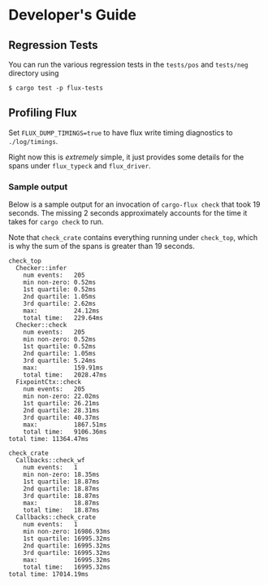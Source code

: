 # Developer's Guide

## Regression Tests

You can run the various regression tests in the `tests/pos` and `tests/neg` directory using

```console
$ cargo test -p flux-tests
```

## Profiling Flux

Set `FLUX_DUMP_TIMINGS=true` to have flux write timing diagnostics to `./log/timings`.

Right now this is _extremely_ simple, it just provides some details for the spans under `flux_typeck` and `flux_driver`.

### Sample output

Below is a sample output for an invocation of `cargo-flux check` that took 19 seconds. The missing 2 seconds approximately accounts for the time it takes for `cargo check` to run.

Note that `check_crate` contains everything running under `check_top`, which is why the sum of the spans is greater than 19 seconds.

```text
check_top
  Checker::infer
    num events:   205
    min non-zero: 0.52ms
    1st quartile: 0.52ms
    2nd quartile: 1.05ms
    3rd quartile: 2.62ms
    max:          24.12ms
    total time:   229.64ms
  Checker::check
    num events:   205
    min non-zero: 0.52ms
    1st quartile: 0.52ms
    2nd quartile: 1.05ms
    3rd quartile: 5.24ms
    max:          159.91ms
    total time:   2028.47ms
  FixpointCtx::check
    num events:   205
    min non-zero: 22.02ms
    1st quartile: 26.21ms
    2nd quartile: 28.31ms
    3rd quartile: 40.37ms
    max:          1867.51ms
    total time:   9106.36ms
total time: 11364.47ms

check_crate
  Callbacks::check_wf
    num events:   1
    min non-zero: 18.35ms
    1st quartile: 18.87ms
    2nd quartile: 18.87ms
    3rd quartile: 18.87ms
    max:          18.87ms
    total time:   18.87ms
  Callbacks::check_crate
    num events:   1
    min non-zero: 16986.93ms
    1st quartile: 16995.32ms
    2nd quartile: 16995.32ms
    3rd quartile: 16995.32ms
    max:          16995.32ms
    total time:   16995.32ms
total time: 17014.19ms
```
